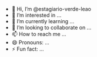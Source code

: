 - 👋 Hi, I’m @estagiario-verde-leao
- 👀 I’m interested in ...
- 🌱 I’m currently learning ...
- 💞️ I’m looking to collaborate on ...
- 📫 How to reach me ...
- 😄 Pronouns: ...
- ⚡ Fun fact: ...

<!---
estagiario-verde-leao/estagiario-verde-leao is a ✨ special ✨ repository because its `README.md` (this file) appears on your GitHub profile.
You can click the Preview link to take a look at your changes.
--->
